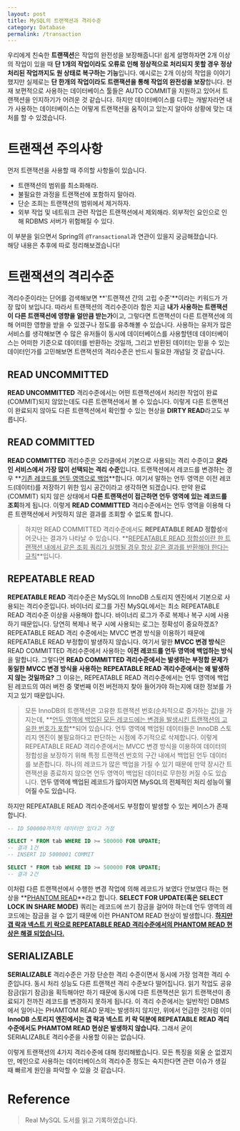 ```yaml
---
layout: post
title: MySQL의 트랜잭션과 격리수준
category: Database
permalink: /transaction
---
```


우리에게 친숙한 **트랜잭션**은 작업의 완전성을 보장해줍니다! 쉽게 설명하자면 2개 이상의 작업이 있을 때 **단 1개의 작업이라도 오류로 인해 정상적으로 처리되지 못할 경우 정상 처리된 작업까지도 원 상태로 복구하는 기능**입니다. 예시로는 2개 이상의 작업을 이야기 했지만 실제로는 **단 한개의 작업이라도 트랜잭션을 통해 작업의 완전성을 보장**합니다. 현재 보편적으로 사용하는 데이터베이스 툴들은 AUTO COMMIT을 지원하고 있어서 트랜잭션을 인지하기가 어려운 것 같습니다. 하지만 데이터베이스를 다루는 개발자라면 내가 사용하는 데이터베이스는 어떻게 트랜잭션을 움직이고 있는지 알아야 상황에 맞는 대처를 할 수 있겠습니다.

# 트랜잭션 주의사항
먼저 트랜잭션을 사용할 때 주의할 사항들이 있습니다.

- 트랜잭션의 범위를 최소화해라.
- 불필요한 과정을 트랜잭션에 포함하지 말아라.
- 단순 조희는 트랜잭션의 범위에서 제거하자.
- 외부 작업 및 네트워크 관련 작업은 트랜잭션에서 제외해라. 외부적인 요인으로 인해 RDBMS 서버가 위험해질 수 있다.

이 부분을 읽으면서 Spring의 `@Transactional`과 연관이 있을지 궁금해졌습니다.   
해당 내용은 추후에 따로 정리해보겠습니다!

# 트랜잭션의 격리수준
격리수준이라는 단어를 검색해보면 **'트랜잭션 간의 고립 수준'**이라는 키워드가 가장 많이 보입니다. 따라서 트랜잭션의 격리수준이라 함은 지금 **내가 사용하는 트랜잭션이 다른 트랜잭션에 영향을 얼만큼 받는가**이고, 그렇다면 트랜잭션이 다른 트랜잭션에 의해 어떠한 영향을 받을 수 있겠구나 정도를 유추해볼 수 있습니다. 사용하는 유저가 많은 서비스를 생각해보면 수 많은 유저들이 동시에 데이터베이스를 사용할텐데 데이터베이스는 어떠한 기준으로 데이터를 반환하는 것일까, 그리고 반환된 데이터는 믿을 수 있는 데이터인가를 고민해보면 트랜잭션의 격리수준은 반드시 필요한 개념일 것 같습니다.

## READ UNCOMMITTED
**READ UNCOMMITTED** 격리수준에서는 어떤 트랜잭션에서 처리한 작업이 완료(COMMIT)되지 않았는데도 다른 트랜잭션에서 볼 수 있습니다. 이렇게 다른 트랜잭션이 완료되지 않아도 다른 트랜잭션에서 확인할 수 있는 현상을 **DIRTY READ**라고도 부릅니다. 
    
## READ COMMITTED
**READ COMMITTED** 격리수준은 오라클에서 기본으로 사용되는 격리 수준이고 **온라인 서비스에서 가장 많이 선택되는 격리 수준**입니다. 트랜잭션에서 레코드를 변경하는 경우 **<u>기존 레코드를 언두 영역으로 백업</u>**합니다. 여기서 말하는 언두 영역은 이전 레코드(데이터)를 저장하기 위한 임시 공간이라고 생각하면 되겠습니다. 만약 완료(COMMIT) 되지 않은 상태에서 **다른 트랜잭션이 접근하면 언두 영역에 있는 레코드를 조회**하게 됩니다. 이렇게 **READ COMMITTED** 격리수준에서는 언두 영역을 이용해 다른 트랜잭션에서 커밋하지 않은 결과를 조회할 수 없도록 합니다.   

> 하지만 READ COMMITTED 격리수준에서도 **REPEATABLE READ 정합성**에 어긋나는 결과가 나타날 수 있습니다. **<u>REPEATABLE READ 정합성이란 한 트랜잭션 내에서 같은 조회 쿼리가 실행될 경우 항상 같은 결과를 반환해야 한다는 규칙</u>**입니다.    
    
## REPEATABLE READ
**REPEATABLE READ** 격리수준은 MySQL의 InnoDB 스토리지 엔진에서 기본으로 사용되는 격리수준입니다. 바이너리 로그를 가진 MySQL에서는 최소 REPEATABLE READ 격리수준 이상을 사용해야 합니다. 바이너리 로그가 주로 복제나 복구 시에 사용하기 때문입니다. 당연히 복제나 복구 시에 사용되는 로그는 정확성이 중요하겠죠? REPEATABLE READ 격리 수준에서는 MVCC 변경 방식을 이용하기 때문에 REPEATABLE READ 부정합이 발생하지 않습니다. 여기서 말한 **MVCC 변경 방식**은 READ COMMITTED 격리수준에서 사용하는 **이전 레코드를 언두 영역에 백업하는 방식**을 말합니다. 그렇다면 **READ COMMITTED 격리수준에서는 발생하는 부정합 문제가 동일한 MVCC 변경 방식을 사용하는 REPEATABLE READ 격리수준에서는 왜 발생하지 않는 것일까요?** 그 이유는, REPEATABLE READ 격리수준에서는 언두 영역에 백업된 레코드의 여러 버전 중 몇번째 이전 버전까지 찾아 들어가야 하는지에 대한 정보를 가지고 있기 때문입니다.   

> 모든 InnoDB의 트랜잭션은 고유한 트랜잭션 번호(순차적으로 증가하는 값)을 가지는데, **<u>언두 영역에 백업된 모든 레코드에는 변경을 발생시킨 트랜잭션의 고유한 번호가 포함</u>**되어 있습니다. 언두 영역에 백업된 데이터들은 InnoDB 스토리지 엔진이 불필요하다고 판단하는 시점에 주기적으로 삭제합니다. 이렇게 REPEATABLE READ 격리수준에서는 MVCC 변경 방식을 이용하여 데이터의 정합성을 보장하기 위해 특정 트랜잭션 번호의 구간 내에서 백업된 언두 데이터를 보존합니다. 하나의 레코드가 많은 백업을 가질 수 있기 때문에 만약 장시간 트랜잭션을 종료하지 않으면 언두 영역이 백업된 데이터로 무한정 커질 수도 있습니다. **언두 영역에 백업된 레코드가 많아지면 MySQL의 전체적인 처리 성능이 떨어질 수도 있습니다.**   

하지만 REPEATABLE READ 격리수준에서도 부정합이 발생할 수 있는 케이스가 존재합니다.   

```sql
-- ID 500000까지의 데이터만 있다고 가정

SELECT * FROM tab WHERE ID >= 500000 FOR UPDATE;
-- 결과 1건
-- INSERT ID 5000001 COMMIT

SELECT * FROM tab WHERE ID >= 500000 FOR UPDATE;
-- 결과 2건
```

이처럼 다른 트랜잭션에서 수행한 변경 작업에 의해 레코드가 보였다 안보였다 하는 현상을 **<u>PHANTOM READ</u>**라고 합니다. **SELECT FOR UPDATE(혹은 SELECT LOCK IN SHARE MODE)** 쿼리는 레코드에 쓰기 잠금을 걸어야 하는데 언두 영역의 레코드에는 잠금을 걸 수 없기 때문에 이런 PHANTOM READ 현상이 발생합니다. **<u>하지만 갭 락과 넥스트 키 락으로 REPEATABLE READ 격리수준에서의 PHANTOM READ 현상은 해결 되었습니다.</u>**
    
## SERIALIZABLE
**SERIALIZABLE** 격리수준은 가장 단순한 격리 수준이면서 동시에 가장 엄격한 격리 수준입니다. 동시 처리 성능도 다른 트랜잭션 격리 수준보다 떨어집니다. 읽기 작업도 공유 잠금(읽기 잠금)을 획득해야만 하기 때문에 동시에 다른 트랜잭션은 읽기 트랜잭션이 종료되기 전까진 레코드를 변경하지 못하게 됩니다. 이 격리 수준에서는 일반적인 DBMS에서 일어나는 PHAMTOM READ 문제는 발생하지 않지만, 위에서 언급한 것처럼 이미 **InnoDB 스토리지 엔진에서는 갭 락과 넥스트 키 락 덕분에 REPEATABLE READ 격리 수준에서도 PHAMTOM READ 현상은 발생하지 않습니다.** 그래서 굳이 SERIALIZABLE 격리수준을 사용할 이유는 없습니다.   

이렇게 트랜잭션의 4가지 격리수준에 대해 정리해봤습니다. 모든 특징을 외울 순 없겠지만, 메인으로 사용하는 데이터베이스의 격리수준 정도는 숙지한다면 관련 이슈가 생길 때 빠르게 원인을 파악할 수 있을 것 같습니다.

# Reference
> Real MySQL 도서를 읽고 기록하였습니다.